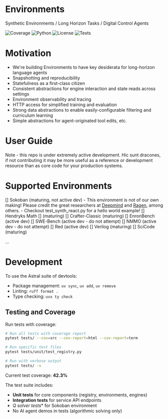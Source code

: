 # Environments
Synthetic Environments / Long Horizon Tasks / Digital Control Agents

![Coverage](https://img.shields.io/badge/coverage-42.3%25-yellow)
![Python](https://img.shields.io/badge/python-3.11+-blue)
![License](https://img.shields.io/badge/license-MIT-green)
![Tests](https://img.shields.io/badge/tests-passing-brightgreen)

# Motivation
- We're building Environments to have key desiderata for long-horizon language agents
- Snapshotting and reproducibility
- Statefulness as a first-class citizen
- Consistent abstractions for engine interaction and state reads across settings
- Environment observability and tracing
- HTTP access for simplified training and evaluation
- Strong data abstractions to enable easily-configurable filtering and curriculum learning
- Simple abstractions for agent-originated tool edits, etc.

# User Guide
Note - this repo is under extremely active development. Hic sunt dracones, if not contributing it may be more useful as a reference or development resource than as core code for your production systems.

# Supported Environments
[] Sokoban (maturing, not active dev)
    - This environment is not of our own making! Please credit the great researchers at [Deepmind](https://deepmind.google/discover/blog/agents-that-imagine-and-plan/) and [Ragen](https://ragen-ai.github.io), among others.
    - Checkout test_synth_react.py for a hello world example!
[] Hendryks Math [] (maturing)
[] Crafter-Classic (maturing)
[] EnronBench (active dev)
[] SWE-Bench (active dev - do not attempt)
[] NMMO (active dev - do not attempt)
[] Red (active dev)
[] Verilog (maturing)
[] SciCode (maturing)

...

# Development

To use the Astral suite of devtools:
- Package management: `uv sync`, `uv add`, `uv remove`
- Linting: `ruff format .`
- Type checking: `uvx ty check`

## Testing and Coverage

Run tests with coverage:
```bash
# Run all tests with coverage report
pytest tests/ --cov=src --cov-report=html --cov-report=term

# Run specific test files
pytest tests/unit/test_registry.py

# Run with verbose output
pytest tests/ -v
```

Current test coverage: **42.3%**

The test suite includes:
- **Unit tests** for core components (registry, environments, engines)
- **Integration tests** for service API endpoints
- **Q* solver tests** for Sokoban environment
- No AI agent demos in tests (algorithmic solving only)

